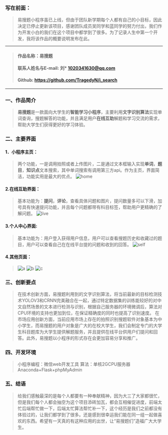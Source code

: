 ### 写在前面：

> 易搜题小程序虽已上线，但由于团队新学期每个人都有自己的小目标，因此决定已停止更新该项目，感谢团队成员吴同学和蓝同学的努力付出，我们作为开发小白的我们在这个项目中都学到了很多。为了记录人生中第一个开发，我将该作品的概要说明发布在此。

------

>#### 作品名称：易搜题                       
>#### 联系人姓名与E-mail: 刘* 1020341630@qq.com
>#### Github: https://github.com/TragedyN/i_search

------

### 一、作品简介

> **易搜题**是一款面向大学生的**智能学习小程序**，主要利用**文字识别算法**实现单词查询，搜题解答的功能，并且满足用户**在线互助**解题和学习交流的需求，帮助大学生们获得更好的学习体验。

### 二、主要界面
#### 1．小程序主页：
> 两个功能，一是调用拍照或者上传图片，二是通过文本框输入实现**单词**，**题目**，**知识点**文本搜索，其中单词搜索有调用第三方api。作为主页，界面简洁，功能实用是最大的优点。
![home](https://www.cnblogs.com/images/cnblogs_com/peacepeacepeace/1402636/o_%e4%b8%bb%e9%a1%b5.png)
#### 2.在线互助界面：
> 基本功能为：**提问**，**评论**，查看具体问题和图片，提问数量多可以下滑，加号具有快速提问功能，并且每个问题都带有科目标签，帮助用户更精确的了解问题。
![live](https://www.cnblogs.com/images/cnblogs_com/peacepeacepeace/1402636/o_%e4%ba%92%e5%8a%a9%e4%b8%ad%e5%bf%83.png)
#### 3.个人中心界面:
> 基本功能为：用户登入获得用户信息，用户可以查看搜题历史和收藏过的题目，用户可以查看自己在在线平台提的问题和收到的回答。
![self](https://www.cnblogs.com/images/cnblogs_com/peacepeacepeace/1402636/o_%e4%b8%aa%e4%ba%ba%e4%b8%ad%e5%bf%83.png)
#### 4.其他页面：
>![a](https://www.cnblogs.com/images/cnblogs_com/peacepeacepeace/1402636/o_%e6%8b%8d%e7%85%a7%e6%90%9c%e7%b4%a2%e7%bb%93%e6%9e%9c.png)
![b](https://www.cnblogs.com/images/cnblogs_com/peacepeacepeace/1402636/o_%e5%88%86%e4%ba%ab%e6%90%9c%e9%a2%98%e7%bb%93%e6%9e%9c.png)
![c](https://www.cnblogs.com/images/cnblogs_com/peacepeacepeace/1402636/o_%e6%8f%90%e5%87%ba%e9%97%ae%e9%a2%98.png)
### 三、创新要点

> 在技术创新方面，易搜题利用到的文字识别算法，将当前最新的目标检测技术YOLOV3和CRNN完美融合在一起，通过特定数据集的训练能较好的对中文自然场景的文本进行检测与识别，根据自己服务器的环境微调后，算法对CPU环境的支持也更加到位，在保证精确度的同时也提高了识别速度。
在市场应用创新方面，当前应用市场上存在的拍照识别搜题软件对象基本为中小学生，而易搜题的用户对象是广大的在校大学生，我们会制定专门的大学生科目题库为大学生提供解题服务，并且提供在线平台供用户们提问和回答。此外，易搜题以小程序的形式存在会更加容易分享和推广。

### 四、开发环境
> 小程序编程：微信web开发工具 算法：单核2GCPU服务器 Anaconda+Flask+phpMyAdmin

### 五、结语

> 给我们感触最深的是每个人都要有一种奉献精神，因为大三了大家都很忙，但是我们每个人都会抽空为这个项目添砖加瓦，都会互相催促进度，前端太忙后端帮忙做一下，后端太忙算法帮忙补一下，这个经历是我们之前都没有体验过的，让我们都学到了很多。还是感到很幸运我们能在同一组一起做喜欢的东西。希望有一天真的有这种应用的出世，让“易搜题们”造福广大大学生。